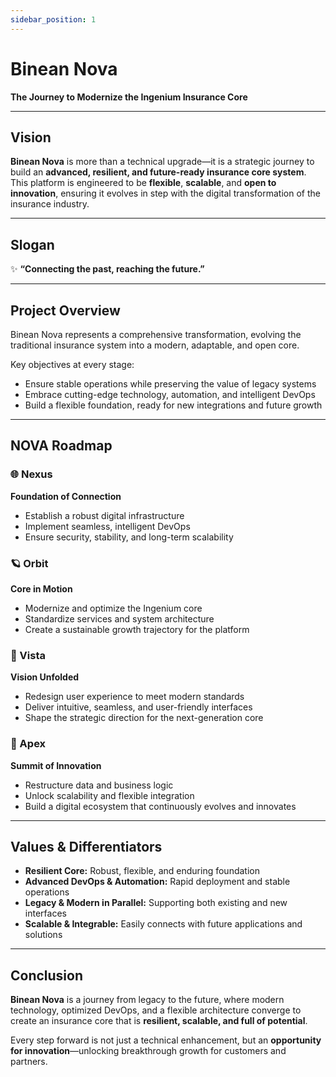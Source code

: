 ```yaml
---
sidebar_position: 1
---
```


# Binean Nova  
**The Journey to Modernize the Ingenium Insurance Core**

---

## Vision

**Binean Nova** is more than a technical upgrade—it is a strategic journey to build an **advanced, resilient, and future-ready insurance core system**.  
This platform is engineered to be **flexible**, **scalable**, and **open to innovation**, ensuring it evolves in step with the digital transformation of the insurance industry.

---

## Slogan

✨ **“Connecting the past, reaching the future.”**

---

## Project Overview

Binean Nova represents a comprehensive transformation, evolving the traditional insurance system into a modern, adaptable, and open core.

Key objectives at every stage:

- Ensure stable operations while preserving the value of legacy systems  
- Embrace cutting-edge technology, automation, and intelligent DevOps  
- Build a flexible foundation, ready for new integrations and future growth  

---

## NOVA Roadmap

### 🌐 Nexus  
**Foundation of Connection**  
- Establish a robust digital infrastructure  
- Implement seamless, intelligent DevOps  
- Ensure security, stability, and long-term scalability  

### 🪐 Orbit  
**Core in Motion**  
- Modernize and optimize the Ingenium core  
- Standardize services and system architecture  
- Create a sustainable growth trajectory for the platform  

### 🌄 Vista  
**Vision Unfolded**  
- Redesign user experience to meet modern standards  
- Deliver intuitive, seamless, and user-friendly interfaces  
- Shape the strategic direction for the next-generation core  

### 🚀 Apex  
**Summit of Innovation**  
- Restructure data and business logic  
- Unlock scalability and flexible integration  
- Build a digital ecosystem that continuously evolves and innovates  

---

## Values & Differentiators

- **Resilient Core:** Robust, flexible, and enduring foundation  
- **Advanced DevOps & Automation:** Rapid deployment and stable operations  
- **Legacy & Modern in Parallel:** Supporting both existing and new interfaces  
- **Scalable & Integrable:** Easily connects with future applications and solutions  

---

## Conclusion

**Binean Nova** is a journey from legacy to the future, where modern technology, optimized DevOps, and a flexible architecture converge to create an insurance core that is **resilient, scalable, and full of potential**.

Every step forward is not just a technical enhancement, but an **opportunity for innovation**—unlocking breakthrough growth for customers and partners.
